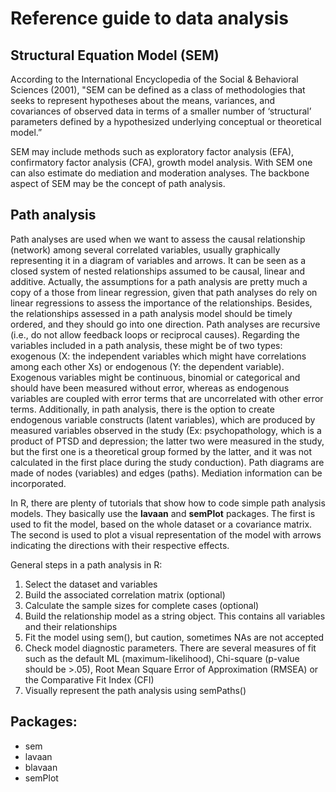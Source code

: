 # Reference guide to data analysis
## Structural Equation Model (SEM)
According to the International Encyclopedia of the Social & Behavioral Sciences (2001), "SEM can be defined as a class of methodologies that seeks to represent hypotheses about the means, variances, and covariances of observed data in terms of a smaller number of ‘structural’ parameters defined by a hypothesized underlying conceptual or theoretical model.”

SEM may include methods such as exploratory factor analysis (EFA), confirmatory factor analysis (CFA), growth model analysis. With SEM one can also estimate do mediation and moderation analyses. The backbone aspect of SEM may be the concept of path analysis.

## Path analysis

Path analyses are used when we want to assess the causal relationship (network) among several correlated variables, usually graphically representing it in a diagram of variables and arrows. It can be seen as a closed system of nested relationships assumed to be causal, linear and additive. Actually, the assumptions for a path analysis are pretty much a copy of a those from linear regression, given that path analyses do rely on linear regressions to assess the importance of the relationships. Besides, the relationships assessed in a path analysis model should be timely ordered, and they should go into one direction. Path analyses are recursive (i.e., do not allow feedback loops or reciprocal causes). Regarding the variables included in a path analysis, these might be of two types: exogenous (X: the independent variables which might have correlations among each other Xs) or endogenous (Y: the dependent variable). Exogenous variables might be continuous, binomial or categorical and should have been measured without error, whereas as endogenous variables are coupled with error terms that are uncorrelated with other error terms. Additionally, in path analysis, there is the option to create endogenous variable constructs (latent variables), which are produced by measured variables observed in the study (Ex: psychopathology, which is a product of PTSD and depression; the latter two were measured in the study, but the first one is a theoretical group formed by the latter, and it was not calculated in the first place during the study conduction). Path diagrams are made of nodes (variables) and edges (paths). Mediation information can be incorporated.

In R, there are plenty of tutorials that show how to code simple path analysis models. They basically use the **lavaan** and **semPlot** packages. The first is used to fit the model, based on the whole dataset or a covariance matrix. The second is used to plot a visual representation of the model with arrows indicating the directions with their respective effects.

General steps in a path analysis in R:
1) Select the dataset and variables
2) Build the associated correlation matrix (optional)
3) Calculate the sample sizes for complete cases (optional)
4) Build the relationship model as a string object. This contains all variables and their relationships
5) Fit the model using sem(), but caution, sometimes NAs are not accepted
6) Check model diagnostic parameters. There are several measures of fit such as the default ML (maximum-likelihood), Chi-square (p-value should be >.05), Root Mean Square Error of Approximation (RMSEA) or the Comparative Fit Index (CFI)
7) Visually represent the path analysis using semPaths()

## Packages:
- sem
- lavaan
- blavaan
- semPlot
